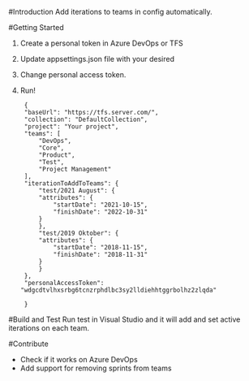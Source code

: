 #Introduction 
Add iterations to teams in config automatically. 

#Getting Started
1. Create a personal token in Azure DevOps or TFS
2. Update appsettings.json file with your desired
3. Change personal access token.
4. Run!

        {
        "baseUrl": "https://tfs.server.com/",
        "collection": "DefaultCollection",
        "project": "Your project",
        "teams": [
            "DevOps",
            "Core",
            "Product",
            "Test",
            "Project Management"
        ],
        "iterationToAddToTeams": {
            "test/2021 August": {
            "attributes": {
                "startDate": "2021-10-15",
                "finishDate": "2022-10-31"
            }
            },
            "test/2019 Oktober": {
            "attributes": {
                "startDate": "2018-11-15",
                "finishDate": "2018-11-31"
            }
            }
        },
        "personalAccessToken": "wdgcdtvlhxsrbg6tcnzrphdlbc3sy2lldiehhtggrbolhz2zlqda"

        }


#Build and Test
Run test in Visual Studio and it will add and set active iterations on each team.

#Contribute
- Check if it works on Azure DevOps
- Add support for removing sprints from teams
